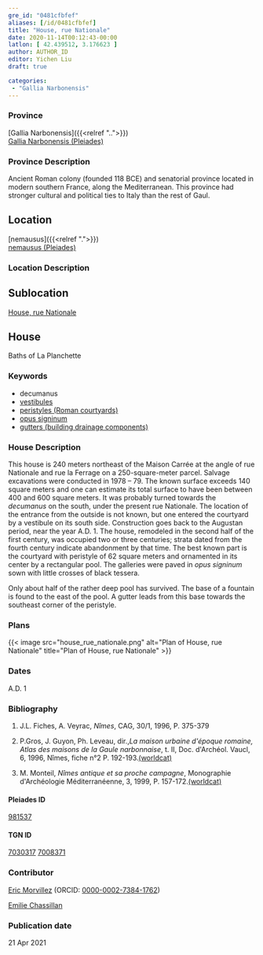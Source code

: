 ```yaml
---
gre_id: "0481cfbfef"
aliases: [/id/0481cfbfef]
title: "House, rue Nationale"
date: 2020-11-14T00:12:43-00:00
latlon: [ 42.439512, 3.176623 ]
author: AUTHOR_ID
editor: Yichen Liu
draft: true

categories:
 - "Gallia Narbonensis"
---
```


### Province

[Gallia Narbonensis]({{<relref "..">}}) \
[Gallia Narbonensis (Pleiades)](https://pleiades.stoa.org/places/981537)

### Province Description

Ancient Roman colony (founded 118 BCE) and senatorial province located in modern southern France, along the Mediterranean. This province had stronger cultural and political ties to Italy than the rest of Gaul.

## Location

[nemausus]({{<relref ".">}}) \
[nemausus (Pleiades)](https://pleiades.stoa.org/places/148142)

### Location Description

<!--### Location Description-->

<!-- LEAVE THIS BLANK FOR NOW -->

## Sublocation

[House, rue Nationale](#)

<!--### Sublocation Description-->

<!-- DESCRIPTION -->

## House

Baths of La Planchette



### Keywords
- decumanus
- [vestibules](http://vocab.getty.edu/page/aat/300083076)
- [peristyles (Roman courtyards)](http://vocab.getty.edu/page/aat/300080971)
- [opus signinum](http://vocab.getty.edu/page/aat/300379969)
- [gutters (building drainage components)](http://vocab.getty.edu/page/aat/300052565)


### House Description


This house is 240 meters northeast of the Maison Carrée at the angle of rue Nationale and rue la Ferrage on a 250-square-meter parcel.  Salvage excavations were conducted in 1978 – 79.  The known surface exceeds 140 square meters and one can estimate its total surface to have been between 400 and 600 square meters.  It was probably turned towards the *decumanus* on the south, under the present rue Nationale.  The location of the entrance from the outside is not known, but one entered the courtyard by a vestibule on its south side.  Construction goes back to the Augustan period, near the year A.D. 1. The house, remodeled in the second half of the first century, was occupied two or three centuries; strata dated from the fourth century indicate abandonment by that time. The best known part is the courtyard with peristyle of 62 square meters and ornamented in its center by a rectangular pool.  The galleries were paved in *opus signinum* sown with little crosses of black tessera.

Only about half of the rather deep pool has survived.  The base of a fountain is found to the east of the pool. A gutter leads from this base towards the southeast corner of the peristyle.



### Plans


{{< image src="house_rue_nationale.png" alt="Plan of House, rue Nationale" title="Plan of House, rue Nationale" >}}



### Dates
A.D. 1




### Bibliography

1. J.L. Fiches, A. Veyrac, *Nîmes*, CAG, 30/1, 1996,  P. 375-379

2. P.Gros, J. Guyon, Ph. Leveau, dir.,*La maison urbaine d'époque romaine, Atlas des maisons de la Gaule narbonnaise*, t. II, Doc. d'Archéol. Vaucl, 6, 1996, Nîmes, fiche n°2 P. 192-193.[(worldcat)](http://www.worldcat.org/oclc/491576850)

3. M. Monteil, *Nîmes antique et sa proche campagne*, Monographie d'Archéologie Méditerranéenne, 3, 1999, P. 157-172.[(worldcat)](http://www.worldcat.org/oclc/643112972)

#### Pleiades ID

[981537](https://pleiades.stoa.org/places/981537)

#### TGN ID

[7030317](http://vocab.getty.edu/page/tgn/7030317)
[7008371](http://vocab.getty.edu/page/tgn/7008371)

### Contributor

[Eric Morvillez](link) (ORCID: [0000-0002-7384-1762](https://orcid.org/0000-0002-7384-1762))

[Emilie Chassillan](link)
### Publication date


21 Apr 2021

<!--### Related articles-->

<!-- Links to other related articles. Leave blank for now -->
